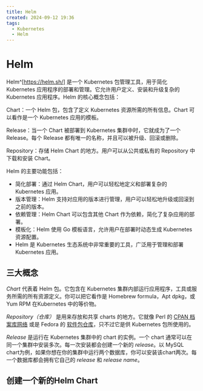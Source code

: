 ```yaml
---
title: Helm
created: 2024-09-12 19:36
tags:
  - Kubernetes
  - Helm
---
```


<!-- markdownlint-disable MD025 -->

# Helm

Helm^[https://helm.sh/] 是一个 Kubernetes 包管理工具，用于简化 Kubernetes 应用程序的部署和管理。它允许用户定义、安装和升级复杂的 Kubernetes 应用程序。Helm 的核心概念包括：

Chart：一个 Helm 包，包含了定义 Kubernetes 资源所需的所有信息。Chart 可以看作是一个 Kubernetes 应用的模板。

Release：当一个 Chart 被部署到 Kubernetes 集群中时，它就成为了一个 Release。每个 Release 都有唯一的名称，并且可以被升级、回滚或删除。

Repository：存储 Helm Chart 的地方。用户可以从公共或私有的 Repository 中下载和安装 Chart。

Helm 的主要功能包括：

- 简化部署：通过 Helm Chart，用户可以轻松地定义和部署复杂的 Kubernetes 应用。
- 版本管理：Helm 支持对应用的版本进行管理，用户可以轻松地升级或回滚到之前的版本。
- 依赖管理：Helm Chart 可以包含其他 Chart 作为依赖，简化了复杂应用的部署。
- 模板化：Helm 使用 Go 模板语言，允许用户在部署时动态生成 Kubernetes 资源配置。
- Helm 是 Kubernetes 生态系统中非常重要的工具，广泛用于管理和部署 Kubernetes 应用。

## 三大概念

_Chart_ 代表着 Helm 包。它包含在 Kubernetes 集群内部运行应用程序，工具或服务所需的所有资源定义。你可以把它看作是 Homebrew formula，Apt dpkg，或 Yum RPM 在Kubernetes 中的等价物。

_Repository（仓库）_ 是用来存放和共享 charts 的地方。它就像 Perl 的 [CPAN 档案库网络](https://www.cpan.org/) 或是 Fedora 的 [软件包仓库](https://src.fedoraproject.org/)，只不过它是供 Kubernetes 包所使用的。

_Release_ 是运行在 Kubernetes 集群中的 chart 的实例。一个 chart 通常可以在同一个集群中安装多次。每一次安装都会创建一个新的 _release_。以 MySQL chart为例，如果你想在你的集群中运行两个数据库，你可以安装该chart两次。每一个数据库都会拥有它自己的 _release_ 和 _release name_。

## 创建一个新的Helm Chart
